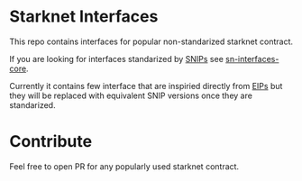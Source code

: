 # Starknet Interfaces

This repo contains interfaces for popular non-standarized starknet contract.

If you are looking for interfaces standarized by
[SNIPs](https://github.com/starknet-io/SNIPs/) see
[sn-interfaces-core](https://github.com/lambda-0x/sn-interfaces-core).

Currently it contains few interface that are inspiried directly from
[EIPs](https://eips.ethereum.org/) but they will be replaced with equivalent
SNIP versions once they are standarized.

# Contribute

Feel free to open PR for any popularly used starknet contract.
